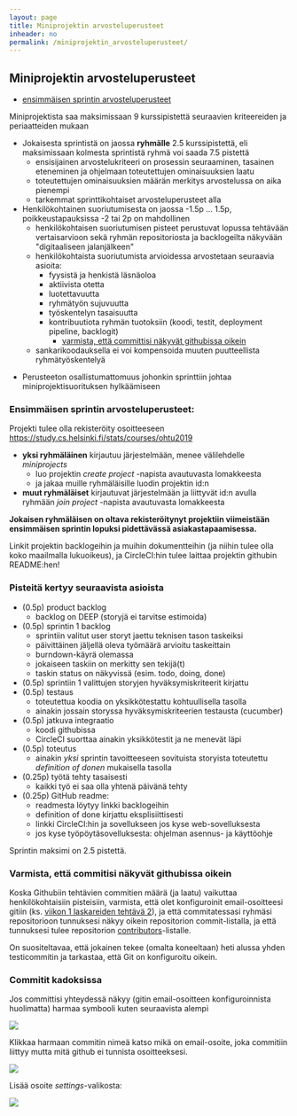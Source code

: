 ```yaml
---
layout: page
title: Miniprojektin arvosteluperusteet
inheader: no
permalink: /miniprojektin_arvosteluperusteet/
---
```


## Miniprojektin arvosteluperusteet

* [ensimmäisen sprintin arvosteluperusteet](/miniprojektin_arvosteluperusteet#ensimmäisen-sprintin-arvosteluperusteet)

Miniprojektista saa maksimissaan 9 kurssipistettä seuraavien kriteereiden ja periaatteiden mukaan

* Jokaisesta sprintistä on jaossa **ryhmälle** 2.5 kurssipistettä, eli maksimissaan kolmesta sprintistä ryhmä voi saada 7.5 pistettä
  * ensisijainen arvostelukriteeri on prosessin seuraaminen, tasainen eteneminen ja ohjelmaan toteutettujen ominaisuuksien laatu
  * toteutettujen ominaisuuksien määrän merkitys arvostelussa on aika pienempi
  * tarkemmat sprinttikohtaiset arvosteluperusteet alla
* Henkilökohtainen suoriutumisesta on jaossa -1.5p ... 1.5p, poikkeustapauksissa -2 tai 2p on mahdollinen
  - henkilökohtaisen suoriutumisen pisteet perustuvat lopussa tehtävään vertaisarvioon sekä ryhmän repositoriosta ja backlogeilta näkyvään "digitaaliseen jalanjälkeen"
  - henkilökohtaista suoriutumista arvioidessa arvostetaan seuraavia asioita:
    - fyysistä ja henkistä läsnäoloa
    - aktiivista otetta
    - luotettavuutta
    - ryhmätyön sujuvuutta
    - työskentelyn tasaisuutta
    - kontribuutiota ryhmän tuotoksiin (koodi, testit, deployment pipeline, backlogit)
      - [varmista, että committisi näkyvät githubissa oikein](/miniprojektin_arvosteluperusteet#varmista-että-commitisi-näkyvät-githubissa-oikein)
  - sankarikoodauksella ei voi kompensoida muuten puutteellista ryhmätyöskentelyä
- Perusteeton osallistumattomuus johonkin sprinttiin johtaa miniprojektisuorituksen hylkäämiseen

### Ensimmäisen sprintin arvosteluperusteet:

Projekti tulee olla rekisteröity osoitteeseen <https://study.cs.helsinki.fi/stats/courses/ohtu2019>
* **yksi ryhmäläinen** kirjautuu järjestelmään, menee välilehdelle _miniprojects_
  * luo projektin _create project_ -napista avautuvasta lomakkeesta
  * ja jakaa muille ryhmäläisille luodin projektin id:n
* **muut ryhmäläiset** kirjautuvat järjestelmään ja liittyvät id:n avulla ryhmään _join project_ -napista avautuvasta lomakkeesta

**Jokaisen ryhmäläisen on oltava rekisteröitynyt projektiin viimeistään ensimmäisen sprintin lopuksi pidettävässä asiakastapaamisessa.** 

Linkit projektin backlogeihin ja muihin dokumentteihin (ja niihin tulee olla koko maailmalla lukuoikeus), ja CircleCI:hin tulee laittaa projektin githubin README:hen!

### Pisteitä kertyy seuraavista asioista

* (0.5p) product backlog 
  * backlog on DEEP (storyjä ei tarvitse estimoida)
* (0.5p) sprintin 1 backlog
  * sprintiin valitut user storyt jaettu teknisen tason taskeiksi
  * päivittäinen jäljellä oleva työmäärä arvioitu taskeittain
  * burndown-käyrä olemassa
  * jokaiseen taskiin on merkitty sen tekijä(t)
  * taskin status on näkyvissä (esim. todo, doing, done)
* (0.5p) sprintiin 1 valittujen storyjen hyväksymiskriteerit kirjattu
* (0.5p) testaus
  * toteutettua koodia on yksikkötestattu kohtuullisella tasolla
  * ainakin jossain storyssa hyväksymiskriteerien testausta (cucumber)	
* (0.5p) jatkuva integraatio
  * koodi githubissa
  * CircleCI suorttaa ainakin yksikkötestit ja ne menevät läpi
* (0.5p) toteutus
  * ainakin _yksi_ sprintin tavoitteeseen sovituista storyista toteutettu _definition of donen_ mukaisella tasolla
* (0.25p) työtä tehty tasaisesti
  * kaikki työ ei saa olla yhtenä päivänä tehty
* (0.25p) GitHub readme:
  * readmesta löytyy linkki backlogeihin
  * definition of done kirjattu eksplisiittisesti 
  * linkki CircleCI:hin ja sovellukseen jos kyse web-sovelluksesta
  * jos kyse työpöytäsovelluksesta: ohjelman asennus- ja käyttöohje

Sprintin maksimi on 2.5 pistettä.

### Varmista, että commitisi näkyvät githubissa oikein

Koska Githubiin tehtävien commitien määrä (ja laatu) vaikuttaa henkilökohtaisiin pisteisiin, varmista, että olet konfiguroinit email-osoitteesi gitiin (ks. [viikon 1 laskareiden tehtävä 2](/tehtavat1/#2-githubiin-versionhallinta)), ja että commitatessasi ryhmäsi repositorioon tunnuksesi näkyy oikein repositorion commit-listalla, ja että tunnuksesi tulee repositorion [contributors](https://github.com/ohjelmistotuotanto-hy/ohjelmistotuotanto-hy.github.io/graphs/contributors)-listalle.

On suositeltavaa, että jokainen tekee (omalta koneeltaan) heti alussa yhden testicommitin ja tarkastaa, että Git on konfiguroitu oikein.

### Commitit kadoksissa

Jos committisi yhteydessä näkyy (gitin email-osoitteen konfiguroinnista huolimatta) harmaa symbooli kuten seuraavista alempi

![](https://github.com/mluukkai/ohtu2017/raw/master/images/commit1.png)

Klikkaa harmaan commitin nimeä katso mikä on email-osoite, joka commitiin liittyy mutta mitä github ei tunnista osoitteeksesi.

![](https://github.com/mluukkai/ohtu2017/raw/master/images/commit2.png)

Lisää osoite _settings_-valikosta:

![](https://github.com/mluukkai/ohtu2017/raw/master/images/commit3.png)